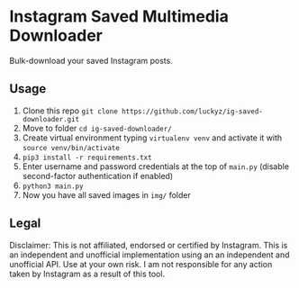# Instagram Saved Multimedia Downloader

Bulk-download your saved Instagram posts.

## Usage

1. Clone this repo ```git clone https://github.com/luckyz/ig-saved-downloader.git```
2. Move to folder ```cd ig-saved-downloader/```
3. Create virtual environment typing ```virtualenv venv``` and activate it with ```source venv/bin/activate```
4. `pip3 install -r requirements.txt`
5. Enter username and password credentials at the top of `main.py` (disable second-factor authentication if enabled)
6. `python3 main.py`
7. Now you have all saved images in `img/` folder

## Legal

Disclaimer: This is not affiliated, endorsed or certified by Instagram. This is an independent and unofficial implementation using an an independent and unofficial API. Use at your own risk. I am not responsible for any action taken by Instagram as a result of this tool.
